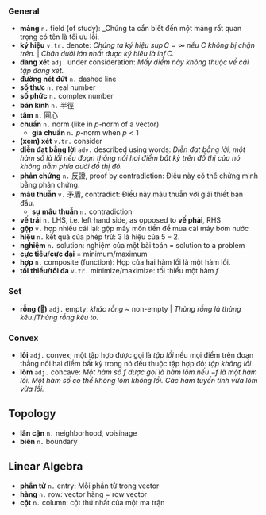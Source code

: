 

### General
- **mảng** `n.` field (of study): _Chúng ta cần biết đến một mảng rất quan trọng có tên là tối ưu lồi.
- **ký hiệu** `v.tr.` denote: _Chúng ta ký hiệu $\sup C = \infty$ nếu $C$ không bị chặn trên._ | _Chặn dưới lớn nhất được ký hiệu là $\inf C$._
- **đang xét** `adj.` under consideration: _Mấy điểm này không thuộc về cái tập đang xét._
- **đường nét đứt** `n.` dashed line
- **số thưc** `n.` real number
- **số phức** `n.` complex number
- **bán kính** `n.` 半徑
- **tâm** `n.` 圓心
- **chuẩn** `n.` norm (like in $p$-norm of a vector)
  - **giả chuẩn** `n.` $p$-norm when $p < 1$
- **(xem) xét** `v.tr.` consider
- **diễn đạt bằng lời** `adv.` described using words: _Diễn đạt bằng lời, một hàm số là lồi nếu đoạn thẳng nối hai điểm bất kỳ trên đồ thị của nó không nằm phía dưới đồ thị đó._
- **phản chứng** `n.` 反證, proof by contradiction: Điều này có thể chứng minh bằng phản chứng.
- **mâu thuẫn** `v.` 矛盾, contradict: Điều này mâu thuẫn với giải thiết ban đầu.
  - **sự mâu thuẫn** `n.` contradiction
- **vế trái** `n.` LHS, i.e. left hand side, as opposed to **vế phải**, RHS
- **gộp** `v.` hợp nhiều cái lại: gộp mấy mốn tiền để mua cái máy bơm nước
- **hiệu** `n.` kết quả của phép trừ: $3$ là hiệu của $5-2$.
- **nghiệm** `n.` solution: nghiệm của một bài toán = solution to a problem
- **cực tiểu**/**cực đại** = minimum/maximum
- **hợp** `n.` composite (function): Hợp của hai hàm lồi là một hàm lồi.
- **tối thiểu/tối đa** `v.tr.` minimize/maximize: tối thiểu một hàm $f$


### Set
- **rỗng (𥧪)** `adj.` empty: _khác rỗng_ ~ non-empty | _Thùng rỗng là thùng kêu._/_Thùng rỗng kêu to._


### Convex
- **lồi** `adj.` convex; một tập hợp được gọi là _tập lồi_ nếu mọi điểm trên đoạn thẳng nối hai điểm bất kỳ trong nó đều thuộc tập hợp đó: _tập không lồi_
- **lõm** `adj.` concave: _Một hàm số $f$ được gọi là hàm lõm nếu $-f$ là một hàm lồi. Một hàm số có thể không lõm không lồi. Các hàm tuyến tính vừa lõm vừa lồi._


## Topology
- **lân cận** `n.` neighborhood, voisinage
- **biên** `n.` boundary


## Linear Algebra
- **phần tử** `n.` entry: Mỗi phần tử trong vector
- **hàng** `n.` row: vector hàng = row vector
- **cột** `n.` column: cột thứ nhất của một ma trận



